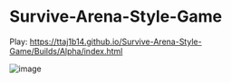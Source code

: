 # Survive-Arena-Style-Game
Play: https://ttaj1b14.github.io/Survive-Arena-Style-Game/Builds/Alpha/index.html

![image](https://github.com/TTAJ1b14/Survive-Arena-Style-Game/assets/130665212/7c70570b-2077-42f1-82d2-d274d33606d5)
